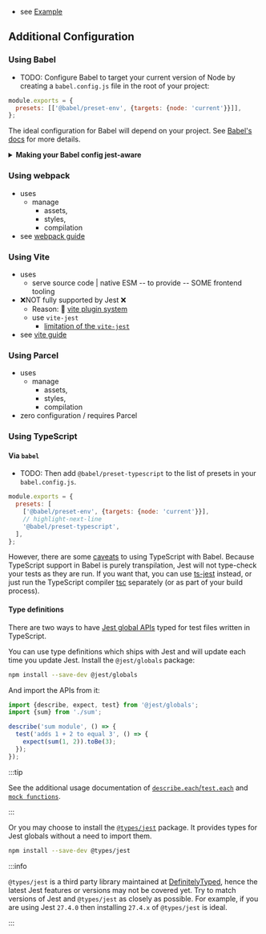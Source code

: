 * see [Example](/examples/docs/getting-started/README.md)

## Additional Configuration

### Using Babel

* TODO:
Configure Babel to target your current version of Node by creating a `babel.config.js` file in the root of your project:

```javascript title="babel.config.js"
module.exports = {
  presets: [['@babel/preset-env', {targets: {node: 'current'}}]],
};
```

The ideal configuration for Babel will depend on your project. 
See [Babel's docs](https://babeljs.io/docs/en/) for more details.

<details>
  <summary markdown="span"><strong>Making your Babel config jest-aware</strong></summary>

Jest will set `process.env.NODE_ENV` to `'test'` if it's not set to something else.
You can use that in your configuration to conditionally setup only the compilation needed for Jest, e.g.

```javascript title="babel.config.js"
module.exports = api => {
  const isTest = api.env('test');
  // You can use isTest to determine what presets and plugins to use.

  return {
    // ...
  };
};
```

:::note

`babel-jest` is automatically installed when installing Jest and will automatically transform files if a babel configuration exists in your project.
To avoid this behavior, you can explicitly reset the `transform` configuration option:

```javascript title="jest.config.js"
module.exports = {
  transform: {},
};
```

:::

</details>

### Using webpack

* uses
  * manage
    * assets,
    * styles,
    * compilation  
* see [webpack guide](Webpack.md)

### Using Vite

* uses
  * serve source code | native ESM -- to provide -- SOME frontend tooling  
* ❌NOT fully supported by Jest ❌
  * Reason: 🧠 [vite plugin system](https://github.com/vitejs/vite/issues/1955#issuecomment-776009094)
  * use `vite-jest`
    * [limitation of the `vite-jest`](https://github.com/sodatea/vite-jest/tree/main/packages/vite-jest#limitations-and-differences-with-commonjs-tests)
* see [vite guide](https://vitejs.dev/guide/)

### Using Parcel

* uses
  * manage
    * assets,
    * styles,
    * compilation
* zero configuration / requires Parcel

### Using TypeScript

#### Via `babel`

* TODO:
Then add `@babel/preset-typescript` to the list of presets in your `babel.config.js`.

```javascript title="babel.config.js"
module.exports = {
  presets: [
    ['@babel/preset-env', {targets: {node: 'current'}}],
    // highlight-next-line
    '@babel/preset-typescript',
  ],
};
```

However, there are some [caveats](https://babeljs.io/docs/en/babel-plugin-transform-typescript#caveats) to using TypeScript with Babel. 
Because TypeScript support in Babel is purely transpilation, Jest will not type-check your tests as they are run. 
If you want that, you can use [ts-jest](https://github.com/kulshekhar/ts-jest) instead, or just run the TypeScript compiler [tsc](https://www.typescriptlang.org/docs/handbook/compiler-options.html) separately (or as part of your build process).

#### Type definitions

There are two ways to have [Jest global APIs](GlobalAPI.md) typed for test files written in TypeScript.

You can use type definitions which ships with Jest and will update each time you update Jest. 
Install the `@jest/globals` package:

```bash npm2yarn
npm install --save-dev @jest/globals
```

And import the APIs from it:

```ts title="sum.test.ts"
import {describe, expect, test} from '@jest/globals';
import {sum} from './sum';

describe('sum module', () => {
  test('adds 1 + 2 to equal 3', () => {
    expect(sum(1, 2)).toBe(3);
  });
});
```

:::tip

See the additional usage documentation of [`describe.each`/`test.each`](GlobalAPI.md#typescript-usage) and [`mock functions`](MockFunctionAPI.md#typescript-usage).

:::

Or you may choose to install the [`@types/jest`](https://npmjs.com/package/@types/jest) package. 
It provides types for Jest globals without a need to import them.

```bash npm2yarn
npm install --save-dev @types/jest
```

:::info

`@types/jest` is a third party library maintained at [DefinitelyTyped](https://github.com/DefinitelyTyped/DefinitelyTyped/tree/master/types/jest), hence the latest Jest features or versions may not be covered yet. 
Try to match versions of Jest and `@types/jest` as closely as possible. 
For example, if you are using Jest `27.4.0` then installing `27.4.x` of `@types/jest` is ideal.

:::
